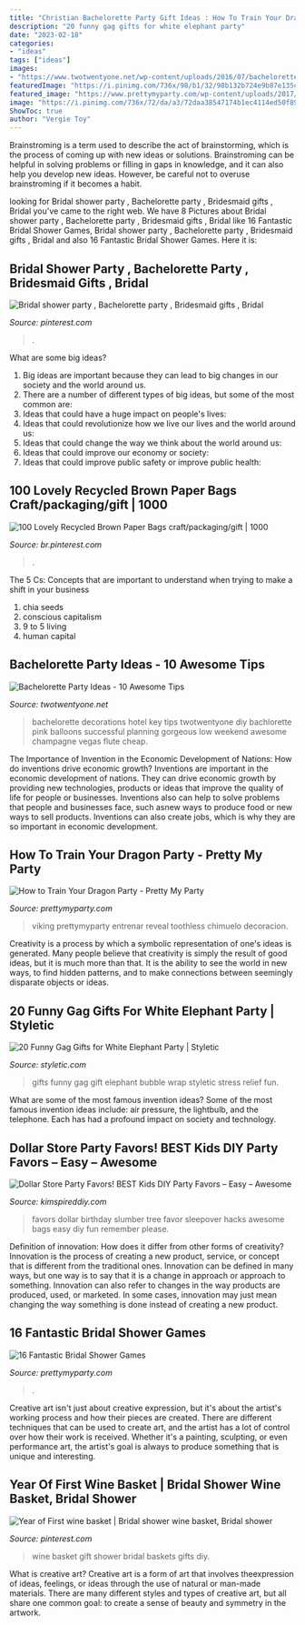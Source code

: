 ```yaml
---
title: "Christian Bachelorette Party Gift Ideas : How To Train Your Dragon Party"
description: "20 funny gag gifts for white elephant party"
date: "2023-02-18"
categories:
- "ideas"
tags: ["ideas"]
images:
- "https://www.twotwentyone.net/wp-content/uploads/2016/07/bachelorette-party-1-1024x683.jpg"
featuredImage: "https://i.pinimg.com/736x/98/b1/32/98b132b724e9b87e135c8915ba53867d.jpg"
featured_image: "https://www.prettymyparty.com/wp-content/uploads/2017/06/bridal-shower-game-bling-ring-toss.jpg"
image: "https://i.pinimg.com/736x/72/da/a3/72daa38547174b1ec4114ed50f89de0a.jpg"
ShowToc: true
author: "Vergie Toy"
---
```



Brainstroming is a term used to describe the act of brainstorming, which is the process of coming up with new ideas or solutions. Brainstroming can be helpful in solving problems or filling in gaps in knowledge, and it can also help you develop new ideas. However, be careful not to overuse brainstroming if it becomes a habit.

	

		
looking for Bridal shower party , Bachelorette party , Bridesmaid gifts , Bridal you've came to the right web. We have 8 Pictures about Bridal shower party , Bachelorette party , Bridesmaid gifts , Bridal like 16 Fantastic Bridal Shower Games, Bridal shower party , Bachelorette party , Bridesmaid gifts , Bridal and also 16 Fantastic Bridal Shower Games. Here it is:
		
    
## Bridal Shower Party , Bachelorette Party , Bridesmaid Gifts , Bridal

<img loading=lazy src="https://i.pinimg.com/736x/72/da/a3/72daa38547174b1ec4114ed50f89de0a.jpg" onerror="this.onerror=null;this.src='https://tse3.mm.bing.net/th?id=OIP.IsjVDmWUTtoUuo76mYSYyQAAAA&amp;pid=15.1';" alt="Bridal shower party , Bachelorette party , Bridesmaid gifts , Bridal">

_Source: pinterest.com_

>. 

	

What are some big ideas?
1. Big ideas are important because they can lead to big changes in our society and the world around us.
2. There are a number of different types of big ideas, but some of the most common are: 
3. Ideas that could have a huge impact on people's lives: 
4. Ideas that could revolutionize how we live our lives and the world around us: 
5. Ideas that could change the way we think about the world around us: 
6. Ideas that could improve our economy or society: 
7. Ideas that could improve public safety or improve public health: 


    
## 100 Lovely Recycled Brown Paper Bags Craft/packaging/gift | 1000

<img loading=lazy src="https://i.pinimg.com/736x/98/b1/32/98b132b724e9b87e135c8915ba53867d.jpg" onerror="this.onerror=null;this.src='https://tse2.mm.bing.net/th?id=OIP.YoCCIXIrjrF1jHlO9GRxAwHaJ3&amp;pid=15.1';" alt="100 Lovely Recycled Brown Paper Bags craft/packaging/gift | 1000">

_Source: br.pinterest.com_

>. 

	

The 5 Cs: Concepts that are important to understand when trying to make a shift in your business
1. chia seeds
2. conscious capitalism
3. 9 to 5 living
4. human capital

    
## Bachelorette Party Ideas - 10 Awesome Tips

<img loading=lazy src="https://www.twotwentyone.net/wp-content/uploads/2016/07/bachelorette-party-1-1024x683.jpg" onerror="this.onerror=null;this.src='https://tse3.mm.bing.net/th?id=OIP.8IXH7P4BWsQq4TN-2O8OhAHaE8&amp;pid=15.1';" alt="Bachelorette Party Ideas - 10 Awesome Tips">

_Source: twotwentyone.net_

>bachelorette decorations hotel key tips twotwentyone diy bachlorette pink balloons successful planning gorgeous low weekend awesome champagne vegas flute cheap. 

	

The Importance of Invention in the Economic Development of Nations: How do inventions drive economic growth?
Inventions are important in the economic development of nations. They can drive economic growth by providing new technologies, products or ideas that improve the quality of life for people or businesses. Inventions also can help to solve problems that people and businesses face, such asnew ways to produce food or new ways to sell products. Inventions can also create jobs, which is why they are so important in economic development.

    
## How To Train Your Dragon Party - Pretty My Party

<img loading=lazy src="https://www.prettymyparty.com/wp-content/uploads/2015/05/how-to-train-your-dragon-party-ideas.jpg" onerror="this.onerror=null;this.src='https://tse1.mm.bing.net/th?id=OIP.qmRDJwna0GkEpQX7TCQblgHaKl&amp;pid=15.1';" alt="How to Train Your Dragon Party - Pretty My Party">

_Source: prettymyparty.com_

>viking prettymyparty entrenar reveal toothless chimuelo decoracion. 

	

Creativity is a process by which a symbolic representation of one's ideas is generated. Many people believe that creativity is simply the result of good ideas, but it is much more than that. It is the ability to see the world in new ways, to find hidden patterns, and to make connections between seemingly disparate objects or ideas.

    
## 20 Funny Gag Gifts For White Elephant Party | Styletic

<img loading=lazy src="https://styletic.com/wp-content/uploads/2015/11/gag-gifts/15-funny-gag-gifts.jpg" onerror="this.onerror=null;this.src='https://tse4.mm.bing.net/th?id=OIP.soNFIrDCP5VYB5zuz53W-gHaNE&amp;pid=15.1';" alt="20 Funny Gag Gifts for White Elephant Party | Styletic">

_Source: styletic.com_

>gifts funny gag gift elephant bubble wrap styletic stress relief fun. 

	

What are some of the most famous invention ideas?
Some of the most famous invention ideas include: air pressure, the lightbulb, and the telephone. Each has had a profound impact on society and technology.

    
## Dollar Store Party Favors! BEST Kids DIY Party Favors – Easy – Awesome

<img loading=lazy src="https://kimspireddiy.com/wp-content/uploads/2020/01/party-favors-dollar-store-eyelashes-90.jpg" onerror="this.onerror=null;this.src='https://tse1.mm.bing.net/th?id=OIP.URC1xWr-2elBFydNe-I0DgHaJ4&amp;pid=15.1';" alt="Dollar Store Party Favors! BEST Kids DIY Party Favors – Easy – Awesome">

_Source: kimspireddiy.com_

>favors dollar birthday slumber tree favor sleepover hacks awesome bags easy diy fun remember please. 

	

Definition of innovation: How does it differ from other forms of creativity?
Innovation is the process of creating a new product, service, or concept that is different from the traditional ones. Innovation can be defined in many ways, but one way is to say that it is a change in approach or approach to something. Innovation can also refer to changes in the way products are produced, used, or marketed. In some cases, innovation may just mean changing the way something is done instead of creating a new product.

    
## 16 Fantastic Bridal Shower Games

<img loading=lazy src="https://www.prettymyparty.com/wp-content/uploads/2017/06/bridal-shower-game-bling-ring-toss.jpg" onerror="this.onerror=null;this.src='https://tse3.mm.bing.net/th?id=OIP.ww8LrC_4LjLYJh00jf10UgHaJ4&amp;pid=15.1';" alt="16 Fantastic Bridal Shower Games">

_Source: prettymyparty.com_

>. 

	

Creative art isn't just about creative expression, but it's about the artist's working process and how their pieces are created. There are different techniques that can be used to create art, and the artist has a lot of control over how their work is received. Whether it's a painting, sculpting, or even performance art, the artist's goal is always to produce something that is unique and interesting.

    
## Year Of First Wine Basket | Bridal Shower Wine Basket, Bridal Shower

<img loading=lazy src="https://i.pinimg.com/736x/b0/9f/62/b09f62996027fe059be395f3bb6b25ad.jpg" onerror="this.onerror=null;this.src='https://tse2.mm.bing.net/th?id=OIP.OJWtMk5zdD9xXCRls15L1QHaF0&amp;pid=15.1';" alt="Year of First wine basket | Bridal shower wine basket, Bridal shower">

_Source: pinterest.com_

>wine basket gift shower bridal baskets gifts diy. 

	

What is creative art?
Creative art is a form of art that involves theexpression of ideas, feelings, or ideas through the use of natural or man-made materials. There are many different styles and types of creative art, but all share one common goal: to create a sense of beauty and symmetry in the artwork.

